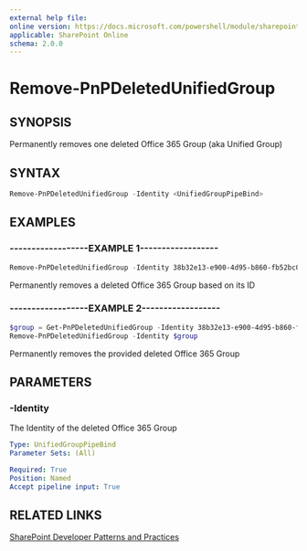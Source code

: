 ```yaml
---
external help file:
online version: https://docs.microsoft.com/powershell/module/sharepoint-pnp/remove-pnpdeletedunifiedgroup
applicable: SharePoint Online
schema: 2.0.0
---
```


# Remove-PnPDeletedUnifiedGroup

## SYNOPSIS
Permanently removes one deleted Office 365 Group (aka Unified Group)

## SYNTAX 

```powershell
Remove-PnPDeletedUnifiedGroup -Identity <UnifiedGroupPipeBind>
```

## EXAMPLES

### ------------------EXAMPLE 1------------------
```powershell
Remove-PnPDeletedUnifiedGroup -Identity 38b32e13-e900-4d95-b860-fb52bc07ca7f
```

Permanently removes a deleted Office 365 Group based on its ID

### ------------------EXAMPLE 2------------------
```powershell
$group = Get-PnPDeletedUnifiedGroup -Identity 38b32e13-e900-4d95-b860-fb52bc07ca7f
Remove-PnPDeletedUnifiedGroup -Identity $group
```

Permanently removes the provided deleted Office 365 Group

## PARAMETERS

### -Identity
The Identity of the deleted Office 365 Group

```yaml
Type: UnifiedGroupPipeBind
Parameter Sets: (All)

Required: True
Position: Named
Accept pipeline input: True
```

## RELATED LINKS

[SharePoint Developer Patterns and Practices](https://aka.ms/sppnp)